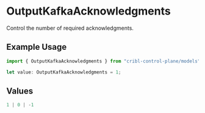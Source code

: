 # OutputKafkaAcknowledgments

Control the number of required acknowledgments.

## Example Usage

```typescript
import { OutputKafkaAcknowledgments } from "cribl-control-plane/models";

let value: OutputKafkaAcknowledgments = 1;
```

## Values

```typescript
1 | 0 | -1
```